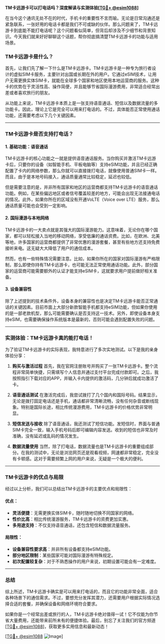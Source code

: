 **TM卡远游卡可以打电话吗？深度解读与实测体验[[TG💪+ @esim1088](https://t.me/s/esim1088)]**

在当今这个通讯无处不在的时代，手机卡的重要性不言而喻。无论是日常沟通还是紧急联系，一张好用的电话卡都是我们不可或缺的伙伴。那么问题来了，TM卡远游卡到底能不能打电话呢？这个问题看似简单，但背后却涉及不少细节和背景知识。今天我们就来好好聊聊这个话题，帮你彻底搞清楚TM卡远游卡的功能与适用场景。

### TM卡远游卡是什么？

首先，让我们先了解一下什么是TM卡远游卡。TM卡远游卡是一种专为旅行者设计的虚拟SIM卡服务，主要针对出国或长期在外的用户。它通过eSIM技术，让用户无需更换实体SIM卡，就能在全球多个国家和地区使用本地运营商的服务。这种卡的优势在于灵活性高、操作简便，并且能够节省国际漫游费用，非常适合经常出差或者喜欢旅行的朋友。

从功能上来说，TM卡远游卡本质上是一张支持语音通话、短信以及数据流量的多功能卡。因此，理论上它是完全可以用来打电话的。不过，具体能否正常使用通话功能，还需要考虑以下几个关键因素。

---

### TM卡远游卡是否支持打电话？

#### 1. **基础功能：语音通话**
TM卡远游卡的核心功能之一就是提供语音通话服务。当你购买并激活TM卡远游卡后，只要你的设备（如智能手机、平板电脑等）支持eSIM功能，并且已经正确配置了卡内的网络参数，那么你就可以直接拨打电话，就像使用普通SIM卡一样。而且，由于是本地号码接入，通话质量通常比较稳定，延迟也较低。

但是需要注意的是，并非所有国家和地区的运营商都支持TM卡远游卡的语音通话功能。例如，在某些偏远地区或者信号覆盖较差的地方，可能会出现无法接通电话的情况。此外，如果你所在的区域没有开通VoLTE（Voice over LTE）服务，那么通话质量可能也会受到一定影响。

#### 2. **国际漫游与本地网络**
TM卡远游卡的一大卖点就是其强大的国际漫游能力。这意味着，无论你在哪个国家，都可以轻松接入当地的移动网络，享受低廉的通话资费。比如，在欧洲、北美等地，许多国家的运营商都提供了非常优惠的漫游套餐，甚至有些地方还支持免费接听来电。这无疑大大降低了用户的通信成本。

然而，也有一些特殊情况需要注意。比如，如果你所在的国家对国际漫游有严格限制，那么即使你持有TM卡远游卡，也可能无法正常使用通话功能。此外，部分国家的运营商可能需要额外的认证才能支持eSIM卡，这就要求用户提前做好相关准备。

#### 3. **设备兼容性**
除了上述提到的技术条件外，设备本身的兼容性也是决定TM卡远游卡能否正常通话的关键因素。目前市面上大部分新款智能手机都支持eSIM功能，但如果你使用的是一部老款机型，那么可能需要确认是否支持这一技术。另外，即使设备本身支持eSIM，也需要确保操作系统版本是最新的，否则可能会遇到配置失败的问题。

---

### 实测体验：TM卡远游卡真的能打电话！

为了验证TM卡远游卡的实际表现，我特意进行了多次实地测试。以下是我的亲身体验分享：

1. **购买与激活过程**
   首先，我在官网注册账号并购买了一张TM卡远游卡。整个流程非常简单快捷，只需填写个人信息并通过支付平台完成付款即可。之后，我按照指引下载对应的APP，并输入卡内提供的激活码，几分钟后就成功激活了卡。

2. **语音通话测试**
   在激活完成后，我尝试拨打了几个国内和国际号码。结果显示，无论是拨打固定电话还是手机，通话都非常清晰流畅，没有任何杂音或断线现象。特别是国际长途，相比传统漫游费用，TM卡远游卡的价格优势非常明显。

3. **短信发送与接收**
   除了语音通话，我还测试了短信功能。发短信时，界面与普通SIM卡完全一致，输入手机号码后即可编辑内容发送。收到的短信也非常及时准确，没有延迟或乱码的情况发生。

4. **数据流量使用**
   当然，除了打电话，数据流量也是TM卡远游卡的重要组成部分。在我的测试中，无论是浏览网页还是观看视频，网速都非常稳定，完全没有卡顿感。这对于需要频繁上网的用户来说，无疑是一个极大的便利。

---

### TM卡远游卡的优点与局限

经过以上分析，我们可以总结出TM卡远游卡的主要优点和局限性：

#### 优点：
- **灵活便捷**：无需更换实体SIM卡，随时随地切换不同国家的网络。
- **性价比高**：相比传统漫游服务，TM卡远游卡的资费更加实惠。
- **多用途支持**：不仅支持语音通话，还包含短信和数据流量服务。

#### 局限性：
- **设备兼容性要求高**：并非所有设备都支持eSIM功能。
- **部分地区限制**：某些国家可能对国际漫游有特殊规定。
- **初次配置较复杂**：对于不熟悉操作的用户来说，初期设置可能会有一定难度。

---

### 总结

综上所述，TM卡远游卡确实是可以用来打电话的，而且它的功能非常全面，适合各种场景下的通信需求。不过，要想充分发挥其潜力，还需要用户根据实际情况选择合适的套餐，并确保设备和网络环境符合要求。

如果你是一个经常出差或旅行的人，TM卡远游卡绝对值得一试！它不仅能为你节省大量费用，还能带来前所未有的便捷体验。最后，别忘了关注我们的官方频道[[TG💪+ @esim1088](https://t.me/s/esim1088)]，获取更多实用信息和最新动态！

[[TG💪+ @esim1088](https://t.me/s/esim1088) ![Image](https://i.postimg.cc/4NQfJmqS/Snipaste-2025-05-13-00-14-12.png)]